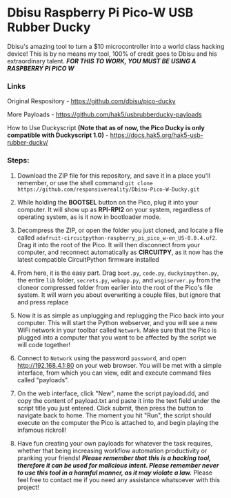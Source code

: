 # Dbisu Raspberry Pi Pico-W USB Rubber Ducky
Dbisu's amazing tool to turn a $10 microcontroller into a world class hacking device! This is by no means my tool, 100% of credit goes to Dbisu and his extraordinary talent. ***FOR THIS TO WORK, YOU MUST BE USING A RASPBERRY PI PICO W***

### Links
Original Respository - <https://github.com/dbisu/pico-ducky>

More Payloads - <https://github.com/hak5/usbrubberducky-payloads>

How to Use Duckyscript **(Note that as of now, the Pico Ducky is only compatible with Duckyscript 1.0)** - <https://docs.hak5.org/hak5-usb-rubber-ducky/>

### Steps:
1. Download the ZIP file for this repository, and save it in a place you'll remember, or use the shell command `git clone https://github.com/responsivereality/Dbisu-Pico-W-Ducky.git`

2. While holding the **BOOTSEL** button on the Pico, plug it into your computer. It will show up as **RPI-RPI2** on your system, regardless of operating system, as is it now in bootloader mode. 

3. Decompress the ZIP, or open the folder you just cloned, and locate a file called `adafruit-circuitpython-raspberry_pi_pico_w-en_US-8.0.4.uf2`. Drag it into the root of the Pico. It will then disconnect from your computer, and reconnect automatically as **CIRCUITPY**, as it now has the latest compatible CircuitPython firmware installed

4. From here, it is the easy part. Drag `boot.py`, `code.py`, `duckyinpython.py`, the entire `lib` folder, `secrets.py`, `webapp.py`, and `wsgiserver.py` from the cloneor compressed folder from earlier into the root of the Pico's file system. It will warn you about overwriting a couple files, but ignore that and press replace

5. Now it is as simple as unplugging and replugging the Pico back into your computer. This will start the Python webserver, and you will see a new WiFi network in your toolbar called `Network`. Make sure that the Pico is plugged into a computer that you want to be affected by the script we will code together!

6. Connect to `Network` using the password `password`, and open <http://192.168.4.1:80> on your web browser. You will be met with a simple interface, from which you can view, edit and execute command files called "payloads". 

7. On the web interface, click "New", name the script payload.dd, and copy the content of payload.txt and paste it into the text field under the script title you just entered. Click submit, then press the button to navigate back to home. The moment you hit "Run", the script should execute on the computer the Pico is attached to, and begin playing the infamous rickroll! 

8. Have fun creating your own payloads for whatever the task requires, whether that being increasing workflow automation productivity or pranking your friends! ***Please remember that this is a hacking tool, therefore it can be used for malicious intent. Please remember never to use this tool in a harmful manner, as it may violate a law.*** Please feel free to contact me if you need any assistance whatsoever with this project!

